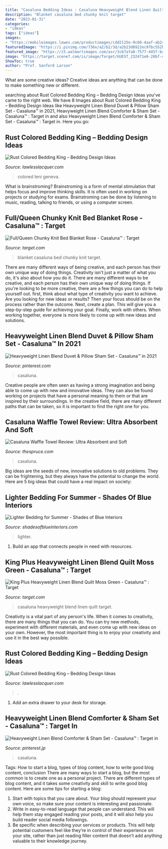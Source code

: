 ```yaml
---
title: "Casaluna Bedding Ideas : Casaluna Heavyweight Blend Linen Quilt Target"
description: "Blanket casaluna bed chunky knit target"
date: "2023-01-31"
categories:
- "ideas"
tags: ["ideas"]
images:
- "https://mobileimages.lowes.com/productimages/cdd2115e-9c68-4aaf-ab24-549b82440098/15448623.jpg?size=pdhi"
featuredImage: "https://i.pinimg.com/736x/a2/b2/3d/a2b23d8922ec97bc552be1172403065b.jpg"
featured_image: "https://i5.walmartimages.com/asr/3cb7afa8-7577-445f-ba5c-269cb03fd2bd_1.0318247b18286af46eb62c17e195463e.jpeg?odnWidth=612&amp;odnHeight=612&amp;odnBg=ffffff"
image: "https://target.scene7.com/is/image/Target/GUEST_232471e6-28bf-4e54-8b88-e5a079c8d0dc?wid=488&amp;hei=488&amp;fmt=pjpeg"
ShowToc: true
author: "Prof. Sanford Larson"
---
```



What are some creative ideas?
Creative ideas are anything that can be done to make something new or different.

	

		
searching about Rust Colored Bedding King – Bedding Design Ideas you've came to the right web. We have 8 Images about Rust Colored Bedding King – Bedding Design Ideas like Heavyweight Linen Blend Duvet &amp; Pillow Sham Set - Casaluna™ in 2021, Heavyweight Linen Blend Comforter &amp; Sham Set - Casaluna™ : Target in and also Heavyweight Linen Blend Comforter &amp; Sham Set - Casaluna™ : Target in. Here you go:
		
    
## Rust Colored Bedding King – Bedding Design Ideas

<img loading=lazy src="https://mobileimages.lowes.com/productimages/cdd2115e-9c68-4aaf-ab24-549b82440098/15448623.jpg?size=pdhi" onerror="this.onerror=null;this.src='https://tse2.mm.bing.net/th?id=OIP.-ChybiokCppbM7sWcruTmwHaHa&amp;pid=15.1';" alt="Rust Colored Bedding King – Bedding Design Ideas">

_Source: lawlesslacquer.com_

>colored leni geneva. 

	

What is brainstroming?
Brainstroming is a form of mental stimulation that helps focus and improve thinking skills. It is often used in working on projects or studying for exams. Brainstroming can be done by listening to music, reading, talking to friends, or using a computer screen.

    
## Full/Queen Chunky Knit Bed Blanket Rose - Casaluna™ : Target

<img loading=lazy src="https://target.scene7.com/is/image/Target/GUEST_232471e6-28bf-4e54-8b88-e5a079c8d0dc?wid=488&amp;hei=488&amp;fmt=pjpeg" onerror="this.onerror=null;this.src='https://tse2.mm.bing.net/th?id=OIP.iYTXS2a6oSOv2hZ_P8kcqAHaHa&amp;pid=15.1';" alt="Full/Queen Chunky Knit Bed Blanket Rose - Casaluna™ : Target">

_Source: target.com_

>blanket casaluna bed chunky knit target. 

	

There are many different ways of being creative, and each person has their own unique way of doing things.
Creativity isn't just a matter of what you do, it's also about how you do it. There are many different ways to be creative, and each person has their own unique way of doing things. If you're looking to be more creative, there are a few things you can do to help yourself out. first, think about what type of creativity you want to achieve. Are you looking for new ideas or results? Then your focus should be on the process rather than the outcome. Next, create a plan. This will give you a step-by-step guide for achieving your goal. Finally, work with others. When working together, everyone is more likely to come up with new ideas and solutions.

    
## Heavyweight Linen Blend Duvet &amp; Pillow Sham Set - Casaluna™ In 2021

<img loading=lazy src="https://i.pinimg.com/736x/a2/b2/3d/a2b23d8922ec97bc552be1172403065b.jpg" onerror="this.onerror=null;this.src='https://tse3.mm.bing.net/th?id=OIP.Rvo7WX6CTzMRFgrToGYxvQHaHa&amp;pid=15.1';" alt="Heavyweight Linen Blend Duvet &amp; Pillow Sham Set - Casaluna™ in 2021">

_Source: pinterest.com_

>casaluna. 

	

Creative people are often seen as having a strong imagination and being able to come up with new and innovative ideas. They can also be found working on projects that have a personal meaning to them or that are inspired by their surroundings. In the creative field, there are many different paths that can be taken, so it is important to find the right one for you.

    
## Casaluna Waffle Towel Review: Ultra Absorbent And Soft

<img loading=lazy src="https://www.thespruce.com/thmb/0JRHN3KH4nACDg1k6zCcMzJPKYE=/1500x1500/filters:fill(auto,1)/_hero_SQ_Casaluna_Waffle_Bath_Towel_03-9bc7cd27be0b419d9263da2b79b52f38.jpg" onerror="this.onerror=null;this.src='https://tse1.mm.bing.net/th?id=OIP.HAZa4rnEi1EPcW84MW2ziAHaHa&amp;pid=15.1';" alt="Casaluna Waffle Towel Review: Ultra Absorbent and Soft">

_Source: thespruce.com_

>casaluna. 

	

Big ideas are the seeds of new, innovative solutions to old problems. They can be frightening, but they always have the potential to change the world. Here are 5 big ideas that could have a real impact on society:

    
## Lighter Bedding For Summer - Shades Of Blue Interiors

<img loading=lazy src="https://www.shadesofblueinteriors.com/wp-content/uploads/2020/07/SummerBedding3-683x1024.jpg" onerror="this.onerror=null;this.src='https://tse1.mm.bing.net/th?id=OIP._2p-p8HyOROLhGoHSJporQHaLG&amp;pid=15.1';" alt="Lighter Bedding for Summer - Shades of Blue Interiors">

_Source: shadesofblueinteriors.com_

>lighter. 

	

1. Build an app that connects people in need with resources.

    
## King Plus Heavyweight Linen Blend Quilt Moss Green - Casaluna™ : Target

<img loading=lazy src="https://target.scene7.com/is/image/Target/GUEST_95c7f2d3-a1da-439a-aef8-12b72c89a7b8?wid=488&amp;hei=488&amp;fmt=pjpeg" onerror="this.onerror=null;this.src='https://tse4.mm.bing.net/th?id=OIP.rZRTGR1A9mL1eRcNQWSbGAHaHa&amp;pid=15.1';" alt="King Plus Heavyweight Linen Blend Quilt Moss Green - Casaluna™ : Target">

_Source: target.com_

>casaluna heavyweight blend linen quilt target. 

	

Creativity is a vital part of any person's life. When it comes to creativity, there are many things that you can do. You can try new methods, experiment with different materials, and even come up with new ideas on your own. However, the most important thing is to enjoy your creativity and use it in the best way possible.

    
## Rust Colored Bedding King – Bedding Design Ideas

<img loading=lazy src="https://i5.walmartimages.com/asr/3cb7afa8-7577-445f-ba5c-269cb03fd2bd_1.0318247b18286af46eb62c17e195463e.jpeg?odnWidth=612&amp;odnHeight=612&amp;odnBg=ffffff" onerror="this.onerror=null;this.src='https://tse4.mm.bing.net/th?id=OIP._nPiA7mTo2T-_6MfQ4lJGwHaHa&amp;pid=15.1';" alt="Rust Colored Bedding King – Bedding Design Ideas">

_Source: lawlesslacquer.com_

>. 

	

1. Add an extra drawer to your desk for storage.

    
## Heavyweight Linen Blend Comforter &amp; Sham Set - Casaluna™ : Target In

<img loading=lazy src="https://i.pinimg.com/736x/b2/3c/52/b23c524608544041297e94500924063f.jpg" onerror="this.onerror=null;this.src='https://tse2.mm.bing.net/th?id=OIP.xwZ9sPW4anB8Vb0cPo8cVgHaHa&amp;pid=15.1';" alt="Heavyweight Linen Blend Comforter &amp; Sham Set - Casaluna™ : Target in">

_Source: pinterest.jp_

>casaluna. 

	

Tags: How to start a blog, types of blog content, how to write good blog content, conclusion
There are many ways to start a blog, but the most common is to create one as a personal project. There are different types of blog content, and it takes some creativity and skill to write good blog content. Here are some tips for starting a blog:
1. Start with topics that you care about. Your blog should represent your own voice, so make sure your content is interesting and passionate.
2. Write in easy-to-read language that people can understand. This will help them stay engaged reading your posts, and it will also help you build reader social media followings.
3. Be specific when describing your services or products. This will help potential customers feel like they’re in control of their experience on your site, rather than just reading filler content that doesn’t add anything valuable to their knowledge journey. 

